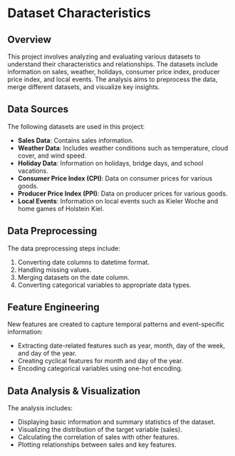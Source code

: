 # Dataset Characteristics

## Overview

This project involves analyzing and evaluating various datasets to understand their characteristics and relationships. The datasets include information on sales, weather, holidays, consumer price index, producer price index, and local events. The analysis aims to preprocess the data, merge different datasets, and visualize key insights.

## Data Sources

The following datasets are used in this project:
- **Sales Data**: Contains sales information.
- **Weather Data**: Includes weather conditions such as temperature, cloud cover, and wind speed.
- **Holiday Data**: Information on holidays, bridge days, and school vacations.
- **Consumer Price Index (CPI)**: Data on consumer prices for various goods.
- **Producer Price Index (PPI)**: Data on producer prices for various goods.
- **Local Events**: Information on local events such as Kieler Woche and home games of Holstein Kiel.

## Data Preprocessing

The data preprocessing steps include:
1. Converting date columns to datetime format.
2. Handling missing values.
3. Merging datasets on the date column.
4. Converting categorical variables to appropriate data types.

## Feature Engineering

New features are created to capture temporal patterns and event-specific information:
- Extracting date-related features such as year, month, day of the week, and day of the year.
- Creating cyclical features for month and day of the year.
- Encoding categorical variables using one-hot encoding.

## Data Analysis & Visualization

The analysis includes:
- Displaying basic information and summary statistics of the dataset.
- Visualizing the distribution of the target variable (sales).
- Calculating the correlation of sales with other features.
- Plotting relationships between sales and key features.
